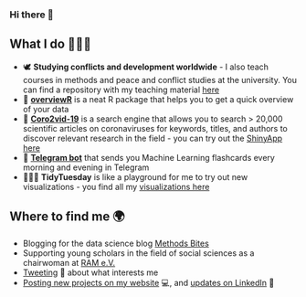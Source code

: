 ### Hi there 👋

## What I do 👩🏼‍💻

- 🕊 **Studying conflicts and development worldwide** - I also teach courses in methods and peace and conflict studies at the university. You can find a repository with my teaching material [here](https://github.com/cosimameyer/complexities-in-analyzing-conflict-course-material)
- 🔦 [**overviewR**](https://github.com/cosimameyer/overviewR) is a neat R package that helps you to get a quick overview of your data
- 🦠 [**Coro2vid-19**](https://github.com/dennis-hammerschmidt/Coro2vid-19) is a search engine that allows you to search > 20,000 scientific articles on coronaviruses for keywords, titles, and authors to discover relevant research in the field - you can try out the [ShinyApp here](https://cosima-meyer.shinyapps.io/coro2vid-19-shinyapp/)
- 🤖 [**Telegram bot**](XX) that sends you Machine Learning flashcards every morning and evening in Telegram
- 👩🏼‍🎨 **TidyTuesday** is like a playground for me to try out new visualizations - you find all my [visualizations here]()

## Where to find me 🌍

- Blogging for the data science blog [Methods Bites](https://www.mzes.uni-mannheim.de/socialsciencedatalab/) 
- Supporting young scholars in the field of social sciences as a chairwoman at [RAM e.V.](https://ram-ev.de)
- [Tweeting](https://twitter.com/cosima_meyer) 🐥 about what interests me
- [Posting new projects on my website](https://cosimameyer.github.io) 💻, and [updates on LinkedIn](https://www.linkedin.com/in/cosimameyer/) 💼


<!--
![#f03c15](https://placehold.it/15/f03c15/000000?text=+) `#f03c15`
**cosimameyer/cosimameyer** is a ✨ _special_ ✨ repository because its `README.md` (this file) appears on your GitHub profile.

Here are some ideas to get you started:

- 🔭 I’m currently working on ...
- 🌱 I’m currently learning ...
- 👯 I’m looking to collaborate on ...
- 🤔 I’m looking for help with ...
- 💬 Ask me about ...
- 📫 How to reach me: ...
- 😄 Pronouns: ...
- ⚡ Fun fact: ...
-->

